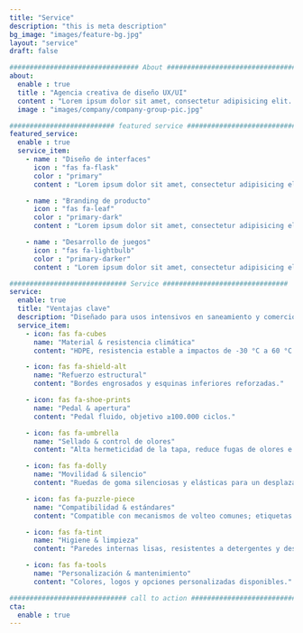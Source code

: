 ```yaml
---
title: "Service"
description: "this is meta description"
bg_image: "images/feature-bg.jpg"
layout: "service"
draft: false

################################ About #################################
about:
  enable : true
  title : "Agencia creativa de diseño UX/UI"
  content : "Lorem ipsum dolor sit amet, consectetur adipisicing elit. Voluptate soluta corporis odit, optio ... (texto de marcador)."
  image : "images/company/company-group-pic.jpg"

########################## featured service ############################
featured_service:
  enable : true
  service_item:
    - name : "Diseño de interfaces"
      icon : "fas fa-flask"
      color : "primary"
      content : "Lorem ipsum dolor sit amet, consectetur adipisicing elit. Saepe enim impedit repudiandae omnis est temporibus."

    - name : "Branding de producto"
      icon : "fas fa-leaf"
      color : "primary-dark"
      content : "Lorem ipsum dolor sit amet, consectetur adipisicing elit. Saepe enim impedit repudiandae omnis est temporibus."

    - name : "Desarrollo de juegos"
      icon : "fas fa-lightbulb"
      color : "primary-darker"
      content : "Lorem ipsum dolor sit amet, consectetur adipisicing elit. Saepe enim impedit repudiandae omnis est temporibus."

############################# Service ###############################
service:
  enable: true
  title: "Ventajas clave"
  description: "Diseñado para usos intensivos en saneamiento y comercio, con foco en durabilidad, eficiencia y costo total de propiedad (TCO)."
  service_item:
    - icon: fas fa-cubes
      name: "Material & resistencia climática"
      content: "HDPE, resistencia estable a impactos de -30 °C a 60 °C."

    - icon: fas fa-shield-alt
      name: "Refuerzo estructural"
      content: "Bordes engrosados y esquinas inferiores reforzadas."

    - icon: fas fa-shoe-prints
      name: "Pedal & apertura"
      content: "Pedal fluido, objetivo ≥100.000 ciclos."

    - icon: fas fa-umbrella
      name: "Sellado & control de olores"
      content: "Alta hermeticidad de la tapa, reduce fugas de olores e ingreso de agua."

    - icon: fas fa-dolly
      name: "Movilidad & silencio"
      content: "Ruedas de goma silenciosas y elásticas para un desplazamiento sin esfuerzo."

    - icon: fas fa-puzzle-piece
      name: "Compatibilidad & estándares"
      content: "Compatible con mecanismos de volteo comunes; etiquetas de clasificación completas."

    - icon: fas fa-tint
      name: "Higiene & limpieza"
      content: "Paredes internas lisas, resistentes a detergentes y desinfectantes comunes."

    - icon: fas fa-tools
      name: "Personalización & mantenimiento"
      content: "Colores, logos y opciones personalizadas disponibles."

############################# call to action #################################
cta:
  enable : true
---
```


